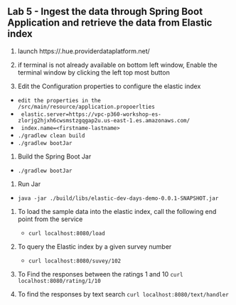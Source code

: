 ## Lab 5 - Ingest the data through Spring Boot Application and retrieve the data from Elastic index


1. launch https://<firstname-lastname>.hue.providerdataplatform.net/

1. if terminal is not already available on bottom left window, Enable the terminal window by clicking the left top most button 

1. Edit the Configuration properties to configure the elastic index 
  -  `edit the properties in the  /src/main/resource/application.propoerlties`
  -  ` elastic.server=https://vpc-p360-workshop-es-zlorjg2hjxh6cwsmstzgqgap2u.us-east-1.es.amazonaws.com/`
  -  ` index.name=<firstname-lastname>`    
  - `./gradlew clean build`
  - `./gradlew bootJar`
  
1. Build the Spring Boot Jar
  - `./gradlew bootJar`
  
1. Run Jar 
  - `java -jar ./build/libs/elastic-dev-days-demo-0.0.1-SNAPSHOT.jar `  
  
1. To load the sample data into the elastic index, call the following end point from the service
   - `curl localhost:8080/load`

1. To query the Elastic index by a given survey number 
   - `curl localhost:8080/suvey/102`

1. To Find the responses between the ratings 1 and 10
    `curl localhost:8080/rating/1/10`

1. To find the responses by text search 
    `curl localhost:8080/text/handler`


  

  
  